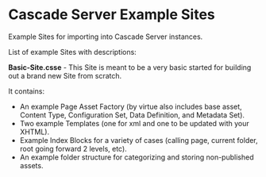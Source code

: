 Cascade Server Example Sites
============================

Example Sites for importing into Cascade Server instances.

List of example Sites with descriptions:

**Basic-Site.csse** - This Site is meant to be a very basic started for building out a brand new Site from scratch.

It contains:

* An example Page Asset Factory (by virtue also includes base asset, Content Type, Configuration Set, Data Definition, and Metadata Set).
* Two example Templates (one for xml and one to be updated with your XHTML).
* Example Index Blocks for a variety of cases (calling page, current folder, root going forward 2 levels, etc).
* An example folder structure for categorizing and storing non-published assets.
